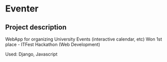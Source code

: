 # Eventer

Project description
------------------
WebApp for organizing University Events (interactive calendar, etc)
Won 1st place - ITFest Hackathon (Web Development)

Used: Django, Javascript
